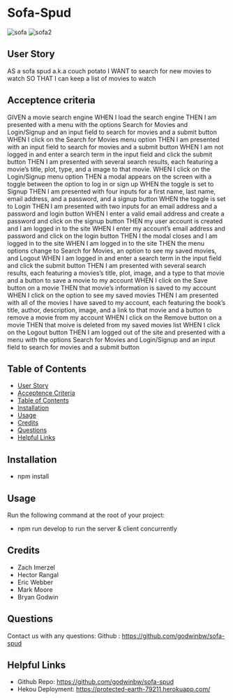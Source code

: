 # Sofa-Spud

![sofa](https://user-images.githubusercontent.com/79726069/131258624-7afeec32-51c4-4a09-a93d-7b02dbe8a166.PNG)
![sofa2](https://user-images.githubusercontent.com/79726069/131258628-ea889134-b649-46ba-9bef-ce1cf75c7862.PNG)


## User Story
AS a sofa spud a.k.a couch potato
I WANT to search for new movies to watch
SO THAT I can keep a list of movies to watch

## Acceptence criteria
GIVEN a movie search engine
WHEN I load the search engine
THEN I am presented with a menu with the options Search for Movies and Login/Signup and an input field to search for movies and a submit button
WHEN I click on the Search for Movies menu option
THEN I am presented with an input field to search for movies and a submit button
WHEN I am not logged in and enter a search term in the input field and click the submit button
THEN I am presented with several search results, each featuring a movie’s title, plot, type, and a image to that movie.
WHEN I click on the Login/Signup menu option
THEN a modal appears on the screen with a toggle between the option to log in or sign up
WHEN the toggle is set to Signup
THEN I am presented with four inputs for a first name, last name, email address, and a password, and a signup button
WHEN the toggle is set to Login
THEN I am presented with two inputs for an email address and a password and login button
WHEN I enter a valid email address and create a password and click on the signup button
THEN my user account is created and I am logged in to the site
WHEN I enter my account’s email address and password and click on the login button
THEN I the modal closes and I am logged in to the site
WHEN I am logged in to the site
THEN the menu options change to Search for Movies, an option to see my saved movies, and Logout
WHEN I am logged in and enter a search term in the input field and click the submit button
THEN I am presented with several search results, each featuring a movies’s title, plot, image, and a type to that movie and a button to save a movie to my account
WHEN I click on the Save button on a movie
THEN that movie’s information is saved to my account
WHEN I click on the option to see my saved movies
THEN I am presented with all of the movies I have saved to my account, each featuring the book’s title, author, description, image, and a link to that movie and a button to remove a movie from my account
WHEN I click on the Remove button on a movie
THEN that moive is deleted from my saved movies list
WHEN I click on the Logout button
THEN I am logged out of the site and presented with a menu with the options Search for Movies and Login/Signup and an input field to search for movies and a submit button  
## Table of Contents

* [User Story](#user-story)
* [Acceptence Criteria](#acceptence-criteria)
* [Table of Contents](#table-of-contents)
* [Installation](#installation)
* [Usage](#usage)
* [Credits](#credits)
* [Questions](#questions)
* [Helpful Links](#helpful-links)

## Installation

* npm install

## Usage
Run the following command at the root of your project:
* npm run develop to run the server & client concurrently

## Credits
* Zach Imerzel
* Hector Rangal
* Eric Webber
* Mark Moore
* Bryan Godwin

## Questions
Contact us with any questions: 
Github : https://github.com/godwinbw/sofa-spud

## Helpful Links
* Github Repo: https://github.com/godwinbw/sofa-spud
* Hekou Deployment: https://protected-earth-79211.herokuapp.com/
